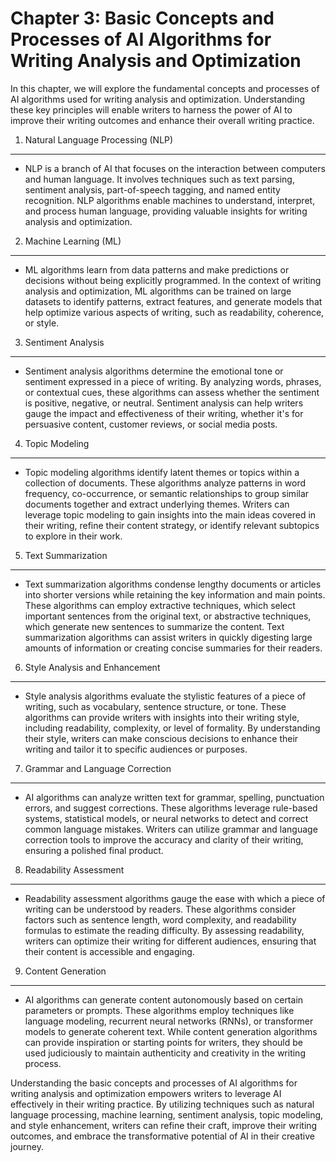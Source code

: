 Chapter 3: Basic Concepts and Processes of AI Algorithms for Writing Analysis and Optimization
==============================================================================================

In this chapter, we will explore the fundamental concepts and processes of AI algorithms used for writing analysis and optimization. Understanding these key principles will enable writers to harness the power of AI to improve their writing outcomes and enhance their overall writing practice.

1. Natural Language Processing (NLP)
------------------------------------

* NLP is a branch of AI that focuses on the interaction between computers and human language. It involves techniques such as text parsing, sentiment analysis, part-of-speech tagging, and named entity recognition. NLP algorithms enable machines to understand, interpret, and process human language, providing valuable insights for writing analysis and optimization.

2. Machine Learning (ML)
------------------------

* ML algorithms learn from data patterns and make predictions or decisions without being explicitly programmed. In the context of writing analysis and optimization, ML algorithms can be trained on large datasets to identify patterns, extract features, and generate models that help optimize various aspects of writing, such as readability, coherence, or style.

3. Sentiment Analysis
---------------------

* Sentiment analysis algorithms determine the emotional tone or sentiment expressed in a piece of writing. By analyzing words, phrases, or contextual cues, these algorithms can assess whether the sentiment is positive, negative, or neutral. Sentiment analysis can help writers gauge the impact and effectiveness of their writing, whether it's for persuasive content, customer reviews, or social media posts.

4. Topic Modeling
-----------------

* Topic modeling algorithms identify latent themes or topics within a collection of documents. These algorithms analyze patterns in word frequency, co-occurrence, or semantic relationships to group similar documents together and extract underlying themes. Writers can leverage topic modeling to gain insights into the main ideas covered in their writing, refine their content strategy, or identify relevant subtopics to explore in their work.

5. Text Summarization
---------------------

* Text summarization algorithms condense lengthy documents or articles into shorter versions while retaining the key information and main points. These algorithms can employ extractive techniques, which select important sentences from the original text, or abstractive techniques, which generate new sentences to summarize the content. Text summarization algorithms can assist writers in quickly digesting large amounts of information or creating concise summaries for their readers.

6. Style Analysis and Enhancement
---------------------------------

* Style analysis algorithms evaluate the stylistic features of a piece of writing, such as vocabulary, sentence structure, or tone. These algorithms can provide writers with insights into their writing style, including readability, complexity, or level of formality. By understanding their style, writers can make conscious decisions to enhance their writing and tailor it to specific audiences or purposes.

7. Grammar and Language Correction
----------------------------------

* AI algorithms can analyze written text for grammar, spelling, punctuation errors, and suggest corrections. These algorithms leverage rule-based systems, statistical models, or neural networks to detect and correct common language mistakes. Writers can utilize grammar and language correction tools to improve the accuracy and clarity of their writing, ensuring a polished final product.

8. Readability Assessment
-------------------------

* Readability assessment algorithms gauge the ease with which a piece of writing can be understood by readers. These algorithms consider factors such as sentence length, word complexity, and readability formulas to estimate the reading difficulty. By assessing readability, writers can optimize their writing for different audiences, ensuring that their content is accessible and engaging.

9. Content Generation
---------------------

* AI algorithms can generate content autonomously based on certain parameters or prompts. These algorithms employ techniques like language modeling, recurrent neural networks (RNNs), or transformer models to generate coherent text. While content generation algorithms can provide inspiration or starting points for writers, they should be used judiciously to maintain authenticity and creativity in the writing process.

Understanding the basic concepts and processes of AI algorithms for writing analysis and optimization empowers writers to leverage AI effectively in their writing practice. By utilizing techniques such as natural language processing, machine learning, sentiment analysis, topic modeling, and style enhancement, writers can refine their craft, improve their writing outcomes, and embrace the transformative potential of AI in their creative journey.
